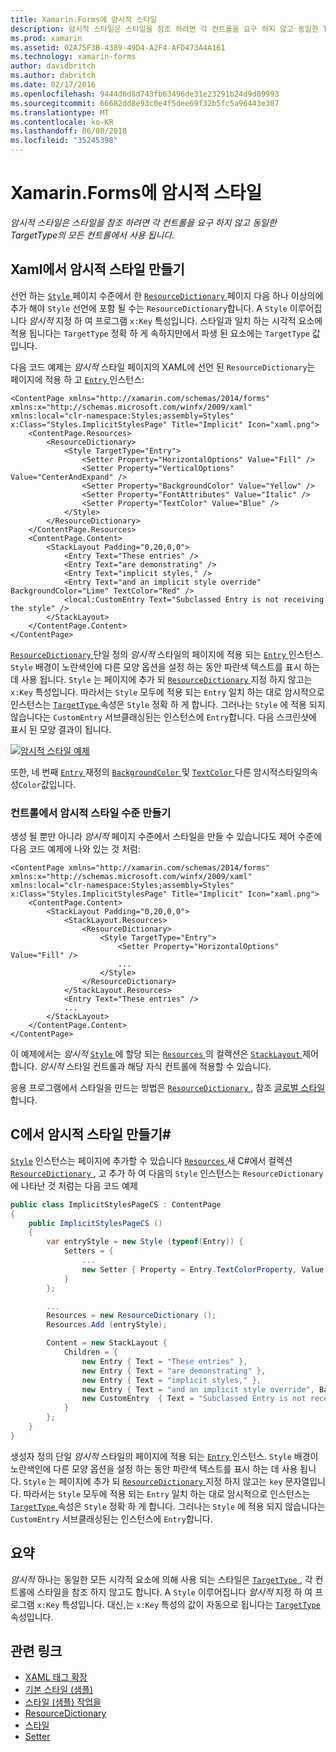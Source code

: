 ```yaml
---
title: Xamarin.Forms에 암시적 스타일
description: 암시적 스타일은 스타일을 참조 하려면 각 컨트롤을 요구 하지 않고 동일한 TargetType의 모든 컨트롤에서 사용 됩니다.
ms.prod: xamarin
ms.assetid: 02A75F3B-4389-49D4-A2F4-AFD473A4A161
ms.technology: xamarin-forms
author: davidbritch
ms.author: dabritch
ms.date: 02/17/2016
ms.openlocfilehash: 9444d6d8d743fb63496de31e23291b24d9d09993
ms.sourcegitcommit: 66682dd8e93c0e4f5dee69f32b5fc5a96443e307
ms.translationtype: MT
ms.contentlocale: ko-KR
ms.lasthandoff: 06/08/2018
ms.locfileid: "35245398"
---
```

# <a name="implicit-styles-in-xamarinforms"></a>Xamarin.Forms에 암시적 스타일

_암시적 스타일은 스타일을 참조 하려면 각 컨트롤을 요구 하지 않고 동일한 TargetType의 모든 컨트롤에서 사용 됩니다._

## <a name="creating-an-implicit-style-in-xaml"></a>Xaml에서 암시적 스타일 만들기

선언 하는 [ `Style` ](https://developer.xamarin.com/api/type/Xamarin.Forms.Style/) 페이지 수준에서 한 [ `ResourceDictionary` ](https://developer.xamarin.com/api/type/Xamarin.Forms.ResourceDictionary/) 페이지 다음 하나 이상의에 추가 해야 `Style` 선언에 포함 될 수는 `ResourceDictionary`합니다. A `Style` 이루어집니다 *암시적* 지정 하 여 프로그램 `x:Key` 특성입니다. 스타일과 일치 하는 시각적 요소에 적용 됩니다는 `TargetType` 정확 하 게 속하지만에서 파생 된 요소에는 `TargetType` 값입니다.

다음 코드 예제는 *암시적* 스타일 페이지의 XAML에 선언 된 `ResourceDictionary`는 페이지에 적용 하 고 [ `Entry` ](https://developer.xamarin.com/api/type/Xamarin.Forms.Entry/) 인스턴스:

```xaml
<ContentPage xmlns="http://xamarin.com/schemas/2014/forms" xmlns:x="http://schemas.microsoft.com/winfx/2009/xaml" xmlns:local="clr-namespace:Styles;assembly=Styles" x:Class="Styles.ImplicitStylesPage" Title="Implicit" Icon="xaml.png">
    <ContentPage.Resources>
        <ResourceDictionary>
            <Style TargetType="Entry">
                <Setter Property="HorizontalOptions" Value="Fill" />
                <Setter Property="VerticalOptions" Value="CenterAndExpand" />
                <Setter Property="BackgroundColor" Value="Yellow" />
                <Setter Property="FontAttributes" Value="Italic" />
                <Setter Property="TextColor" Value="Blue" />
            </Style>
        </ResourceDictionary>
    </ContentPage.Resources>
    <ContentPage.Content>
        <StackLayout Padding="0,20,0,0">
            <Entry Text="These entries" />
            <Entry Text="are demonstrating" />
            <Entry Text="implicit styles," />
            <Entry Text="and an implicit style override" BackgroundColor="Lime" TextColor="Red" />
            <local:CustomEntry Text="Subclassed Entry is not receiving the style" />
        </StackLayout>
    </ContentPage.Content>
</ContentPage>
```

[ `ResourceDictionary` ](https://developer.xamarin.com/api/type/Xamarin.Forms.ResourceDictionary/) 단일 정의 *암시적* 스타일의 페이지에 적용 되는 [ `Entry` ](https://developer.xamarin.com/api/type/Xamarin.Forms.Entry/) 인스턴스. `Style` 배경이 노란색인에 다른 모양 옵션을 설정 하는 동안 파란색 텍스트를 표시 하는 데 사용 됩니다. `Style` 는 페이지에 추가 되 [ `ResourceDictionary` ](https://developer.xamarin.com/api/type/Xamarin.Forms.ResourceDictionary/) 지정 하지 않고는 `x:Key` 특성입니다. 따라서는 `Style` 모두에 적용 되는 `Entry` 일치 하는 대로 암시적으로 인스턴스는 [ `TargetType` ](https://developer.xamarin.com/api/property/Xamarin.Forms.Style.TargetType/) 속성은 `Style` 정확 하 게 합니다. 그러나는 `Style` 에 적용 되지 않습니다는 `CustomEntry` 서브클래싱된는 인스턴스에 `Entry`합니다. 다음 스크린샷에 표시 된 모양 결과이 됩니다.

[![](implicit-images/implicit-styles.png "암시적 스타일 예제")](implicit-images/implicit-styles-large.png#lightbox "암시적 스타일 예제")

또한, 네 번째 [ `Entry` ](https://developer.xamarin.com/api/type/Xamarin.Forms.Entry/) 재정의 [ `BackgroundColor` ](https://developer.xamarin.com/api/property/Xamarin.Forms.VisualElement.BackgroundColor/) 및 [ `TextColor` ](https://developer.xamarin.com/api/property/Xamarin.Forms.Entry.TextColor/) 다른 암시적스타일의속성`Color`값입니다.

### <a name="creating-an-implicit-style-at-the-control-level"></a>컨트롤에서 암시적 스타일 수준 만들기

생성 될 뿐만 아니라 *암시적* 페이지 수준에서 스타일을 만들 수 있습니다도 제어 수준에 다음 코드 예제에 나와 있는 것 처럼:

```xaml
<ContentPage xmlns="http://xamarin.com/schemas/2014/forms" xmlns:x="http://schemas.microsoft.com/winfx/2009/xaml" xmlns:local="clr-namespace:Styles;assembly=Styles" x:Class="Styles.ImplicitStylesPage" Title="Implicit" Icon="xaml.png">
    <ContentPage.Content>
        <StackLayout Padding="0,20,0,0">
            <StackLayout.Resources>
                <ResourceDictionary>
                    <Style TargetType="Entry">
                        <Setter Property="HorizontalOptions" Value="Fill" />
                        ...
                    </Style>
                </ResourceDictionary>
            </StackLayout.Resources>
            <Entry Text="These entries" />
            ...
        </StackLayout>
    </ContentPage.Content>
</ContentPage>
```

이 예제에서는 *암시적* [ `Style` ](https://developer.xamarin.com/api/type/Xamarin.Forms.Style/) 에 할당 되는 [ `Resources` ](https://developer.xamarin.com/api/property/Xamarin.Forms.VisualElement.Resources/) 의 컬렉션은 [ `StackLayout` ](https://developer.xamarin.com/api/type/Xamarin.Forms.StackLayout/)제어 합니다. *암시적* 스타일 컨트롤과 해당 자식 컨트롤에 적용할 수 있습니다.

응용 프로그램에서 스타일을 만드는 방법은 [ `ResourceDictionary` ](https://developer.xamarin.com/api/type/Xamarin.Forms.ResourceDictionary/), 참조 [글로벌 스타일](~/xamarin-forms/user-interface/styles/application.md)합니다.

## <a name="creating-an-implicit-style-in-c35"></a>C에서 암시적 스타일 만들기&#35;

[`Style`](https://developer.xamarin.com/api/type/Xamarin.Forms.Style/) 인스턴스는 페이지에 추가할 수 있습니다 [ `Resources` ](https://developer.xamarin.com/api/property/Xamarin.Forms.VisualElement.Resources/) 새 C#에서 컬렉션 [ `ResourceDictionary` ](https://developer.xamarin.com/api/type/Xamarin.Forms.ResourceDictionary/), 고 추가 하 여 다음의 `Style` 인스턴스는 `ResourceDictionary`에 나타난 것 처럼는 다음 코드 예제

```csharp
public class ImplicitStylesPageCS : ContentPage
{
    public ImplicitStylesPageCS ()
    {
        var entryStyle = new Style (typeof(Entry)) {
            Setters = {
                ...
                new Setter { Property = Entry.TextColorProperty, Value = Color.Blue }
            }
        };

        ...
        Resources = new ResourceDictionary ();
        Resources.Add (entryStyle);

        Content = new StackLayout {
            Children = {
                new Entry { Text = "These entries" },
                new Entry { Text = "are demonstrating" },
                new Entry { Text = "implicit styles," },
                new Entry { Text = "and an implicit style override", BackgroundColor = Color.Lime, TextColor = Color.Red },
                new CustomEntry  { Text = "Subclassed Entry is not receiving the style" }
            }
        };
    }
}
```

생성자 정의 단일 *암시적* 스타일의 페이지에 적용 되는 [ `Entry` ](https://developer.xamarin.com/api/type/Xamarin.Forms.Entry/) 인스턴스. `Style` 배경이 노란색인에 다른 모양 옵션을 설정 하는 동안 파란색 텍스트를 표시 하는 데 사용 됩니다. `Style` 는 페이지에 추가 되 [ `ResourceDictionary` ](https://developer.xamarin.com/api/type/Xamarin.Forms.ResourceDictionary/) 지정 하지 않고는 `key` 문자열입니다. 따라서는 `Style` 모두에 적용 되는 `Entry` 일치 하는 대로 암시적으로 인스턴스는 [ `TargetType` ](https://developer.xamarin.com/api/property/Xamarin.Forms.Style.TargetType/) 속성은 `Style` 정확 하 게 합니다. 그러나는 `Style` 에 적용 되지 않습니다는 `CustomEntry` 서브클래싱된는 인스턴스에 `Entry`합니다.

## <a name="summary"></a>요약

*암시적* 하나는 동일한 모든 시각적 요소에 의해 사용 되는 스타일은 [ `TargetType` ](https://developer.xamarin.com/api/property/Xamarin.Forms.Style.TargetType/), 각 컨트롤에 스타일을 참조 하지 않고도 합니다. A `Style` 이루어집니다 *암시적* 지정 하 여 프로그램 `x:Key` 특성입니다. 대신,는 `x:Key` 특성의 값이 자동으로 됩니다는 [ `TargetType` ](https://developer.xamarin.com/api/property/Xamarin.Forms.Style.TargetType/) 속성입니다.



## <a name="related-links"></a>관련 링크

- [XAML 태그 확장](~/xamarin-forms/xaml/xaml-basics/xaml-markup-extensions.md)
- [기본 스타일 (샘플)](https://developer.xamarin.com/samples/xamarin-forms/UserInterface/Styles/BasicStyles/)
- [스타일 (샘플) 작업을](https://developer.xamarin.com/samples/xamarin-forms/WorkingWithStyles/)
- [ResourceDictionary](https://developer.xamarin.com/api/type/Xamarin.Forms.ResourceDictionary/)
- [스타일](https://developer.xamarin.com/api/type/Xamarin.Forms.Style/)
- [Setter](https://developer.xamarin.com/api/type/Xamarin.Forms.Setter/)

